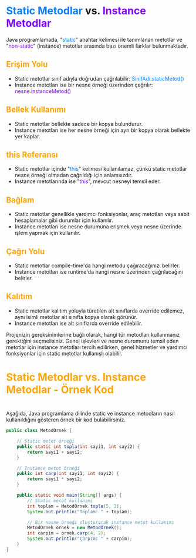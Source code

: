 # <span style="color:#0080FF">Static Metodlar</span> vs. <span style="color:#8000FF">Instance Metodlar</span>

Java programlamada, "<span style="color:#0080FF">static</span>" anahtar kelimesi ile tanımlanan metotlar ve "<span style="color:#8000FF">non-static</span>" (instance) metotlar arasında bazı önemli farklar bulunmaktadır.

## <span style="color:#FFA500">Erişim Yolu</span>

- Static metotlar sınıf adıyla doğrudan çağrılabilir: <span style="color:#0080FF">SinifAdi.staticMetod()</span>
- Instance metotları ise bir nesne örneği üzerinden çağrılır: <span style="color:#8000FF">nesne.instanceMetod()</span>

## <span style="color:#FFA500">Bellek Kullanımı</span>

- Static metotlar bellekte sadece bir kopya bulundurur.
- Instance metotları ise her nesne örneği için ayrı bir kopya olarak bellekte yer kaplar.

## <span style="color:#FFA500">this Referansı</span>

- Static metotlar içinde "<span style="color:#0080FF">this</span>" kelimesi kullanılamaz, çünkü static metotlar nesne örneği olmadan çağrıldığı için anlamsızdır.
- Instance metotlarında ise "<span style="color:#8000FF">this</span>", mevcut nesneyi temsil eder.

## <span style="color:#FFA500">Bağlam</span>

- Static metotlar genellikle yardımcı fonksiyonlar, araç metotları veya sabit hesaplamalar gibi durumlar için kullanılır.
- Instance metotları ise nesne durumuna erişmek veya nesne üzerinde işlem yapmak için kullanılır.

## <span style="color:#FFA500">Çağrı Yolu</span>

- Static metotlar compile-time'da hangi metodu çağıracağınızı belirler.
- Instance metotları ise runtime'da hangi nesne üzerinden çağrılacağını belirler.

## <span style="color:#FFA500">Kalıtım</span>

- Static metotlar kalıtım yoluyla türetilen alt sınıflarda override edilemez, aynı isimli metotlar alt sınıfta kopya olarak görünür.
- Instance metotları ise alt sınıflarda override edilebilir.

Projenizin gereksinimlerine bağlı olarak, hangi tür metodları kullanmanız gerektiğini seçmelisiniz. Genel işlevleri ve nesne durumunu temsil eden metotlar için instance metotları tercih edilirken, genel hizmetler ve yardımcı fonksiyonlar için static metotlar kullanışlı olabilir.

# <span style="color:#FFA500">Static Metodlar vs. Instance Metodlar - Örnek Kod</span>
# 

Aşağıda, Java programlama dilinde static ve instance metodların nasıl kullanıldığını gösteren örnek bir kod bulabilirsiniz.

```java
public class MetodOrnek {

    // Static metot örneği
    public static int topla(int sayi1, int sayi2) {
        return sayi1 + sayi2;
    }

    // Instance metot örneği
    public int carp(int sayi1, int sayi2) {
        return sayi1 * sayi2;
    }

    public static void main(String[] args) {
        // Static metot kullanımı
        int toplam = MetodOrnek.topla(5, 3);
        System.out.println("Toplam: " + toplam);

        // Bir nesne örneği oluşturarak instance metot kullanımı
        MetodOrnek ornek = new MetodOrnek();
        int carpim = ornek.carp(4, 2);
        System.out.println("Çarpım: " + carpim);
    }
}
